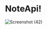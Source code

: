 # NoteApi!
![Screenshot (42)](https://user-images.githubusercontent.com/44252172/174288177-3386b88f-f3e0-4412-86c2-750a5dc14328.png)
